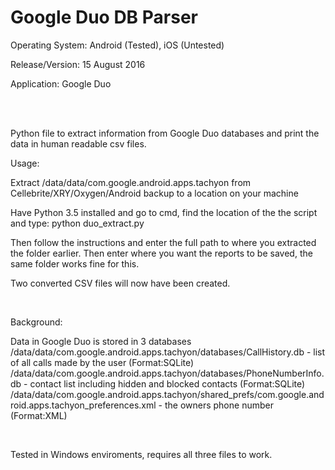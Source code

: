 # Google Duo DB Parser

Operating System: Android (Tested), iOS (Untested)

Release/Version: 15 August 2016

Application: Google Duo

<br><br>

Python file to extract information from Google Duo databases and print the data in human readable csv files.

Usage: 

Extract /data/data/com.google.android.apps.tachyon from Cellebrite/XRY/Oxygen/Android backup to a location on your machine

Have Python 3.5 installed and go to cmd, find the location of the the script and type:
python duo_extract.py

Then follow the instructions and enter the full path to where you extracted the folder earlier.
Then enter where you want the reports to be saved, the same folder works fine for this.

Two converted CSV files will now have been created.

<br>

Background:

Data in Google Duo is stored in 3 databases
<br>
/data/data/com.google.android.apps.tachyon/databases/CallHistory.db - list of all calls made by the user (Format:SQLite)
/data/data/com.google.android.apps.tachyon/databases/PhoneNumberInfo.db - contact list including hidden and blocked contacts (Format:SQLite)
/data/data/com.google.android.apps.tachyon/shared_prefs/com.google.android.apps.tachyon_preferences.xml - the owners phone number (Format:XML)

<br>

Tested in Windows enviroments, requires all three files to work.
